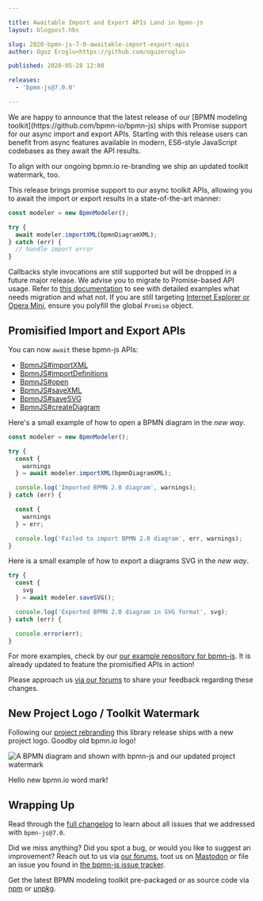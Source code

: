 ```yaml
---

title: Awaitable Import and Export APIs Land in bpmn-js
layout: blogpost.hbs

slug: 2020-bpmn-js-7-0-awaitable-import-export-apis
author: Oguz Eroglu<https://github.com/oguzeroglu>

published: 2020-05-28 12:00

releases:
  - 'bpmn-js@7.0.0'

---
```



<p class="introduction">
We are happy to announce that the latest release of our [BPMN modeling toolkit](https://github.com/bpmn-io/bpmn-js) ships with Promise support for our async import and export APIs. Starting with this release users can benefit from async features available in modern, ES6-style JavaScript codebases as they await the API results.

To align with our ongoing bpmn.io re-branding we ship an updated toolkit watermark, too.
</p>

<!-- continue -->

This release brings promise support to our async toolkit APIs, allowing you to await the import or export results in a state-of-the-art manner:

```javascript
const modeler = new BpmnModeler();

try {
  await modeler.importXML(bpmnDiagramXML);
} catch (err) {
  // handle import error
}
```

Callbacks style invocations are still supported but will be dropped in a future major release. We advise you to migrate to Promise-based API usage. Refer to [this documentation](http://bpmn.io/l/moving-to-promises) to see with detailed examples what needs migration and what not. If you are still targeting [Internet Explorer or Opera Mini](https://caniuse.com/#feat=promises), ensure you polyfill the global `Promise` object.


## Promisified Import and Export APIs

You can now `await` these bpmn-js APIs:

* [BpmnJS#importXML](https://github.com/bpmn-io/bpmn-js-callbacks-to-promises#importXML-bpmn-js)
* [BpmnJS#importDefinitions](https://github.com/bpmn-io/bpmn-js-callbacks-to-promises#importDefinitions-bpmn-js)
* [BpmnJS#open](https://github.com/bpmn-io/bpmn-js-callbacks-to-promises#open-bpmn-js)
* [BpmnJS#saveXML](https://github.com/bpmn-io/bpmn-js-callbacks-to-promises#saveXML-bpmn-js)
* [BpmnJS#saveSVG](https://github.com/bpmn-io/bpmn-js-callbacks-to-promises#saveSVG-bpmn-js)
* [BpmnJS#createDiagram](https://github.com/bpmn-io/bpmn-js-callbacks-to-promises#createDiagram-bpmn-js)


Here's a small example of how to open a BPMN diagram in the _new way_.

```javascript
const modeler = new BpmnModeler();

try {
  const {
    warnings
  } = await modeler.importXML(bpmnDiagramXML);

  console.log('Imported BPMN 2.0 diagram', warnings);
} catch (err) {

  const {
    warnings
  } = err;

  console.log('Failed to import BPMN 2.0 diagram', err, warnings);
}
```

Here is a small example of how to export a diagrams SVG in the _new way_.

```javascript
try {
  const {
    svg
  } = await modeler.saveSVG();

  console.log('Exported BPMN 2.0 diagram in SVG format', svg);
} catch (err) {

  console.error(err);
}
```

For more examples, check by our [our example repository for bpmn-js](https://github.com/bpmn-io/bpmn-js-examples). It is already updated to feature the promisified APIs in action!

Please approach us [via our forums](https://forum.bpmn.io) to share your feedback regarding these changes.


## New Project Logo / Toolkit Watermark

Following our [project rebranding](https://bpmn.io/) this library release ships with a new project logo. Goodby old bpmn.io logo!

<div class="figure no-border">
  <img src="{{ assets }}/attachments/blog/2020/004-logo.png" alt="A BPMN diagram and shown with bpmn-js and our updated project watermark">
  <p class="caption">
    Hello new bpmn.io word mark!
  </p>
</div>


## Wrapping Up

Read through the [full changelog](https://github.com/bpmn-io/bpmn-js/blob/main/CHANGELOG.md) to learn about all issues that we addressed with `bpmn-js@7.0`.

Did we miss anything? Did you spot a bug, or would you like to suggest an improvement? Reach out to us via [our forums](https://forum.bpmn.io/), toot us on [Mastodon](https://fosstodon.org/@bpmn_io) or file an issue you found in [the bpmn-js issue tracker](https://github.com/bpmn-io/bpmn-js/issues).

Get the latest BPMN modeling toolkit pre-packaged or as source code via [npm](https://www.npmjs.com/package/bpmn-js) or [unpkg](https://unpkg.com/bpmn-js/).
